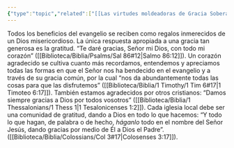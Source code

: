 ```yaml
---
{"type":"topic","related":["[[Las virtudes moldeadoras de Gracia Soberana]]"],"dg-publish":true,"permalink":"/biblioteca/temas-biblicos/gratitud/","dgPassFrontmatter":true}
---
```


Todos los beneficios del evangelio se reciben como regalos inmerecidos de un Dios misericordioso. La única respuesta apropiada a una gracia tan generosa es la gratitud. “Te daré gracias, Señor mi Dios, con todo mi corazón” ([[Biblioteca/Biblia/Psalms/Sal 86#12\|Salmo 86:12]]). Un corazón agradecido se cultiva cuanto más recordamos, entendemos y apreciamos todas las formas en que el Señor nos ha bendecido en el evangelio y a través de su gracia común, por la cual “nos da abundantemente todas las cosas para que las disfrutemos” ([[Biblioteca/Biblia/1 Timothy/1 Tim 6#17\|1 Timoteo 6:17]]). También estamos agradecidos por otros cristianos: “Damos siempre gracias a Dios por todos vosotros” ([[Biblioteca/Biblia/1 Thessalonians/1 Thess 1\|1 Tesalonicenses 1:2]]). Cada iglesia local debe ser una comunidad de gratitud, dando a Dios en todo lo que hacemos: “Y todo lo que hagan, de palabra o de hecho, _háganlo_ todo en el nombre del Señor Jesús, dando gracias por medio de Él a Dios el Padre”. ([[Biblioteca/Biblia/Colossians/Col 3#17\|Colosenses 3:17]]).
